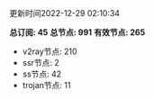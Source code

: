更新时间2022-12-29 02:10:34

**总订阅: 45**
**总节点: 991**
**有效节点: 265**
- v2ray节点: 210
- ssr节点: 2
- ss节点: 42
- trojan节点: 11
